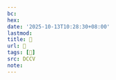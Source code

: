 ```yaml
---
bc:
hex:
date: '2025-10-13T10:28:30+08:00'
lastmod:
title: 􄯒
url: 􄯒
tags: [𦝨]
src: DCCV
note:
---
```

